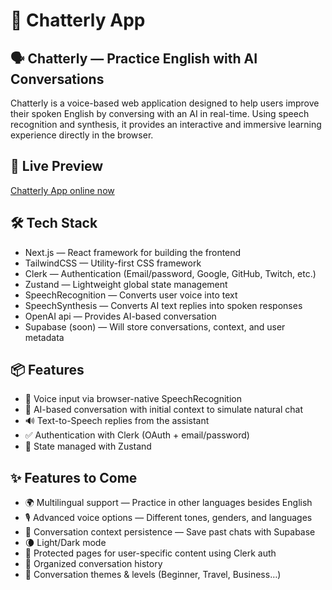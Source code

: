 # 📘 Chatterly App

## 🗣️ Chatterly — Practice English with AI Conversations

Chatterly is a voice-based web application designed to help users improve their spoken English by conversing with an AI in real-time. Using speech recognition and synthesis, it provides an interactive and immersive learning experience directly in the browser.

## 🚀 Live Preview

[Chatterly App online now](https://chatterly.lat)

## 🛠️ Tech Stack

- Next.js — React framework for building the frontend
- TailwindCSS — Utility-first CSS framework
- Clerk — Authentication (Email/password, Google, GitHub, Twitch, etc.)
- Zustand — Lightweight global state management
- SpeechRecognition — Converts user voice into text
- SpeechSynthesis — Converts AI text replies into spoken responses
- OpenAI api — Provides AI-based conversation
- Supabase (soon) — Will store conversations, context, and user metadata

## 📦 Features

- 🎤 Voice input via browser-native SpeechRecognition
- 🧠 AI-based conversation with initial context to simulate natural chat
- 🔊 Text-to-Speech replies from the assistant
- ✅ Authentication with Clerk (OAuth + email/password)
- 💾 State managed with Zustand

## ✨ Features to Come

- 🌍 Multilingual support — Practice in other languages besides English
- 🎙️ Advanced voice options — Different tones, genders, and languages
- 🧠 Conversation context persistence — Save past chats with Supabase
- 🌘 Light/Dark mode
- 🔐 Protected pages for user-specific content using Clerk auth
- 📁 Organized conversation history
- 🎯 Conversation themes & levels (Beginner, Travel, Business…)
